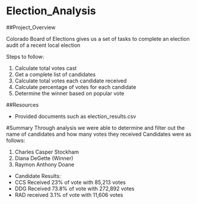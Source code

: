 # Election_Analysis

##Project_Overview

Colorado Board of Elections gives us a set of tasks to complete an election audit of a recent local election

Steps to follow:
1. Calculate total votes cast
2. Get a complete list of candidates
3. Calculate total votes each candidate received
4. Calculate percentage of votes for each candidate
5. Determine the winner based on popular vote

##Resources
- Provided documents such as election_results.csv

#Summary
Through analysis we were able to determine and filter out the name of candidates and how many votes they received
Candidates were as follows:
1. Charles Casper Stockham 
2. Diana DeGette (Winner)
3. Raymon Anthony Doane

- Candidate Results:
- CCS Received 23% of vote with 85,213 votes
- DDG Received 73.8% of vote with 272,892 votes 
- RAD received 3.1% of vote with 11,606 votes
